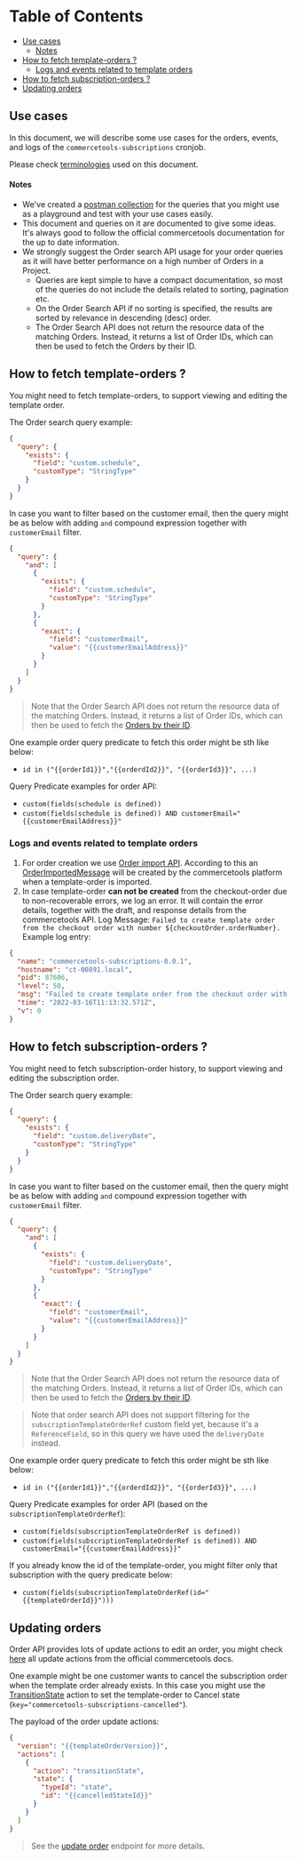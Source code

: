 <!-- START doctoc generated TOC please keep comment here to allow auto update -->
<!-- DON'T EDIT THIS SECTION, INSTEAD RE-RUN doctoc TO UPDATE -->
# Table of Contents

- [Use cases](#use-cases)
    - [Notes](#notes)
- [How to fetch template-orders ?](#how-to-fetch-template-orders-)
  - [Logs and events related to template orders](#logs-and-events-related-to-template-orders)
- [How to fetch subscription-orders ?](#how-to-fetch-subscription-orders-)
- [Updating orders](#updating-orders)

<!-- END doctoc generated TOC please keep comment here to allow auto update -->

## Use cases

In this document, we will describe some use cases for the orders, events, and logs of the `commercetools-subscriptions` cronjob.

Please check [terminologies](./Terminology.md) used on this document.

#### Notes

- We've created a [postman collection](./commercetools-subscription.postman_collection.json) for the queries that you might use as a playground and test with your use cases easily.
- This document and queries on it are documented to give some ideas. It's always good to follow the official commercetools documentation for the up to date information.
- We strongly suggest the Order search API usage for your order queries as it will have better performance on a high number of Orders in a Project.
  - Queries are kept simple to have a compact documentation, so most of the queries do not include the details related to sorting, pagination etc.
  - On the Order Search API if no sorting is specified, the results are sorted by relevance in descending (desc) order.
  - The Order Search API does not return the resource data of the matching Orders. Instead, it returns a list of Order IDs, which can then be used to fetch the Orders by their ID.

## How to fetch template-orders ?

You might need to fetch template-orders, to support viewing and editing the template order.

The Order search query example:

```json
{
  "query": {
    "exists": {
      "field": "custom.schedule",
      "customType": "StringType"
    }
  }
}
```

In case you want to filter based on the customer email, then the query might be as below with adding `and` compound expression together with `customerEmail` filter.

```json
{
  "query": {
    "and": [
      {
        "exists": {
          "field": "custom.schedule",
          "customType": "StringType"
        }
      },
      {
        "exact": {
          "field": "customerEmail",
          "value": "{{customerEmailAddress}}"
        }
      }
    ]
  }
}
```

> Note that the Order Search API does not return the resource data of the matching Orders. Instead, it returns a list of Order IDs, which can then be used to fetch the [Orders by their ID](https://docs.commercetools.com/api/projects/orders#query-orders).

One example order query predicate to fetch this order might be sth like below:

- `id in ("{{orderId1}}","{{orderdId2}}", "{{orderId3}}", ...)`

Query Predicate examples for order API:

- `custom(fields(schedule is defined))`
- `custom(fields(schedule is defined)) AND customerEmail="{{customerEmailAddress}}"`

### Logs and events related to template orders

1. For order creation we use [Order import API](https://docs.commercetools.com/api/projects/orders-import#orderimportdraft). According to this an [OrderImportedMessage](https://docs.commercetools.com/api/message-types#orderimportedmessage) will be created by the commercetools platform when a template-order is imported.
2. In case template-order **can not be created** from the checkout-order due to non-recoverable errors, we log an error. It will contain the error details, together with the draft, and response details from the commercetools API.
   Log Message: `Failed to create template order from the checkout order with number ${checkoutOrder.orderNumber}.`
   Example log entry:

```json
{
  "name": "commercetools-subscriptions-0.0.1",
  "hostname": "ct-00891.local",
  "pid": 87606,
  "level": 50,
  "msg": "Failed to create template order from the checkout order with number 1646302276551. Skipping this checkout order Error: {\"jse_shortmsg\":\"Unexpected error on creating template order from checkout order with number: 1646302276551. Line item: [{\\\"id\\\":\\\"1bea71c8-7712-4db4-945f-095085e0e69b\\\",\\\"productId\\\":\\\"8671cacd-500e-44ac-b6ee-2beada092441\\\",\\\"productKey\\\":\\\"product-1\\\",\\\"name\\\":{\\\"en\\\":\\\"Wine subscription\\\"},\\\"productType\\\":{\\\"typeId\\\":\\\"product-type\\\",\\\"id\\\":\\\"93b85ce4-bd0a-4c42-9aa5-a45c71915c4a\\\"},\\\"productSlug\\\":{\\\"en\\\":\\\"wine-subscription\\\"},\\\"variant\\\":{\\\"id\\\":1,\\\"sku\\\":\\\"wine01\\\",\\\"prices\\\":[{\\\"id\\\":\\\"91cc2648-5b51-497d-8a24-69b77b762a23\\\",\\\"value\\\":{\\\"type\\\":\\\"centPrecision\\\",\\\"currencyCode\\\":\\\"EUR\\\",\\\"centAmount\\\":18000,\\\"fractionDigits\\\":2},\\\"country\\\":\\\"DE\\\"}],\\\"images\\\":[],\\\"attributes\\\":[],\\\"assets\\\":[]},\\\"price\\\":{\\\"id\\\":\\\"a9c9dd05-ea46-4b34-b6a2-c31592156117\\\",\\\"value\\\":{\\\"type\\\":\\\"centPrecision\\\",\\\"currencyCode\\\":\\\"EUR\\\",\\\"centAmount\\\":18000,\\\"fractionDigits\\\":2},\\\"country\\\":\\\"DE\\\"},\\\"quantity\\\":1,\\\"discountedPricePerQuantity\\\":[],\\\"addedAt\\\":\\\"2022-03-03T10:11:16.817Z\\\",\\\"lastModifiedAt\\\":\\\"2022-03-03T10:11:16.817Z\\\",\\\"state\\\":[{\\\"quantity\\\":1,\\\"state\\\":{\\\"typeId\\\":\\\"state\\\",\\\"id\\\":\\\"e380a2fb-77f3-482b-bf83-2060876200ba\\\"}}],\\\"priceMode\\\":\\\"Platform\\\",\\\"totalPrice\\\":{\\\"type\\\":\\\"centPrecision\\\",\\\"currencyCode\\\":\\\"EUR\\\",\\\"centAmount\\\":18000,\\\"fractionDigits\\\":2},\\\"custom\\\":{\\\"type\\\":{\\\"typeId\\\":\\\"type\\\",\\\"id\\\":\\\"08c2d736-f2d8-4869-a2ef-fd8f56ff48a3\\\"},\\\"fields\\\":{\\\"subscriptionKey\\\":\\\"275c10d0-1f1e-4463-9c7f-66a6abc7ce7b_subscriptionKey\\\",\\\"reminderDays\\\":5,\\\"schedule\\\":\\\"0 0 1 Feb,May,Aug,Nov *\\\",\\\"cutoffDays\\\":5,\\\"isSubscription\\\":true}},\\\"lineItemMode\\\":\\\"Standard\\\"}]\",\"jse_cause\":{\"code\":400,\"statusCode\":400,\"status\":400,\"message\":\"Request body does not contain valid JSON.\",\"originalRequest\":{\"baseUri\":\"https://api.europe-west1.gcp.commercetools.com\",\"method\":\"POST\",\"uriTemplate\":\"/{projectKey}/orders/import\",\"pathVariables\":{\"projectKey\":\"project-key\"},\"headers\":{\"Content-Type\":\"application/json\",\"Authorization\":\"Bearer ********\",\"User-Agent\":\"commercetools-js-sdk Node.js/16.13.2 (darwin; x64) commercetools-subscriptions/0.0.1 (+https://github.com/commercetools/commercetools-subscriptions#readme; +ps-dev@commercetools.com)\"},\"body\":{\"orderNumber\":\"275c10d0-1f1e-4463-9c7f-66a6abc7ce7b_subscriptionKey\",\"customerEmail\":\"test@test.com\",\"totalPrice\":{\"type\":\"centPrecision\",\"currencyCode\":\"EUR\",\"centAmount\":18000,\"fractionDigits\":2},\"lineItems\":[{\"id\":\"1bea71c8-7712-4db4-945f-095085e0e69b\",\"productId\":\"8671cacd-500e-44ac-b6ee-2beada092441\",\"productKey\":\"product-1\",\"name\":{\"en\":\"Wine subscription\"},\"productType\":{\"typeId\":\"product-type\",\"id\":\"93b85ce4-bd0a-4c42-9aa5-a45c71915c4a\"},\"productSlug\":{\"en\":\"wine-subscription\"},\"variant\":{\"id\":1,\"sku\":\"wine01\",\"prices\":[{\"id\":\"91cc2648-5b51-497d-8a24-69b77b762a23\",\"value\":{\"type\":\"centPrecision\",\"currencyCode\":\"EUR\",\"centAmount\":18000,\"fractionDigits\":2},\"country\":\"DE\"}],\"images\":[],\"attributes\":[],\"assets\":[]},\"price\":{\"id\":\"a9c9dd05-ea46-4b34-b6a2-c31592156117\",\"value\":{\"type\":\"centPrecision\",\"currencyCode\":\"EUR\",\"centAmount\":18000,\"fractionDigits\":2},\"country\":\"DE\"},\"quantity\":1,\"discountedPricePerQuantity\":[],\"addedAt\":\"2022-03-03T10:11:16.817Z\",\"lastModifiedAt\":\"2022-03-03T10:11:16.817Z\",\"state\":[{\"quantity\":1,\"state\":{\"typeId\":\"state\",\"id\":\"e380a2fb-77f3-482b-bf83-2060876200ba\"}}],\"priceMode\":\"Platform\",\"totalPrice\":{\"type\":\"centPrecision\",\"currencyCode\":\"EUR\",\"centAmount\":18000,\"fractionDigits\":2},\"custom\":{\"type\":{\"typeId\":\"type\",\"id\":\"08c2d736-f2d8-4869-a2ef-fd8f56ff48a3\"},\"fields\":{\"subscriptionKey\":\"275c10d0-1f1e-4463-9c7f-66a6abc7ce7b_subscriptionKey\",\"reminderDays\":5,\"schedule\":\"0 0 1 Feb,May,Aug,Nov *\",\"cutoffDays\":5,\"isSubscription\":true}},\"lineItemMode\":\"Standard\"}],\"taxRoundingMode\":\"HalfEven\",\"taxCalculationMode\":\"LineItemLevel\",\"origin\":\"Customer\",\"itemShippingAddresses\":[],\"custom\":{\"type\":{\"typeId\":\"type\",\"key\":\"subscription-template-order\"},\"fields\":{\"isSubscriptionProcessed\":true,\"nextDeliveryDate\":\"2022-04-30T22:00:00.000Z\",\"schedule\":\"0 0 1 Feb,May,Aug,Nov *\",\"checkoutOrderRef\":{\"typeId\":\"order\",\"id\":\"12d7c490-a792-4abe-9a35-cdf9b113a11f\"},\"reminderDays\":5,\"nextReminderDate\":\"2022-04-25T22:00:00.000Z\"}},\"inventoryMode\":\"None\",\"state\":{\"typeId\":\"state\",\"key\":\"commercetools-subscriptions-active\"}},\"uri\":\"/project-key/orders/import\"},\"retryCount\":0,\"headers\":{\"content-type\":[\"application/json\"]},\"body\":{\"statusCode\":400,\"message\":\"Request body does not contain valid JSON.\",\"errors\":[{\"code\":\"InvalidJsonInput\",\"message\":\"Request body does not contain valid JSON.\",\"detailedErrorMessage\":\"actions -> state: JSON object expected.\"}]},\"name\":\"BadRequest\",\"stack\":\"BadRequest: Request body does not contain valid JSON.\\n    at createError (/Users/aoz/commercetools-subscriptions/node_modules/@commercetools/sdk-middleware-http/dist/sdk-middleware-http.cjs.js:259:29)\\n    at /Users/aoz/commercetools-subscriptions/node_modules/@commercetools/sdk-middleware-http/dist/sdk-middleware-http.cjs.js:443:25\\n    at processTicksAndRejections (node:internal/process/task_queues:96:5)\"},\"jse_info\":{},\"message\":\"Unexpected error on creating template order from checkout order with number: 1646302276551. Line item: [{\\\"id\\\":\\\"1bea71c8-7712-4db4-945f-095085e0e69b\\\",\\\"productId\\\":\\\"8671cacd-500e-44ac-b6ee-2beada092441\\\",\\\"productKey\\\":\\\"product-1\\\",\\\"name\\\":{\\\"en\\\":\\\"Wine subscription\\\"},\\\"productType\\\":{\\\"typeId\\\":\\\"product-type\\\",\\\"id\\\":\\\"93b85ce4-bd0a-4c42-9aa5-a45c71915c4a\\\"},\\\"productSlug\\\":{\\\"en\\\":\\\"wine-subscription\\\"},\\\"variant\\\":{\\\"id\\\":1,\\\"sku\\\":\\\"wine01\\\",\\\"prices\\\":[{\\\"id\\\":\\\"91cc2648-5b51-497d-8a24-69b77b762a23\\\",\\\"value\\\":{\\\"type\\\":\\\"centPrecision\\\",\\\"currencyCode\\\":\\\"EUR\\\",\\\"centAmount\\\":18000,\\\"fractionDigits\\\":2},\\\"country\\\":\\\"DE\\\"}],\\\"images\\\":[],\\\"attributes\\\":[],\\\"assets\\\":[]},\\\"price\\\":{\\\"id\\\":\\\"a9c9dd05-ea46-4b34-b6a2-c31592156117\\\",\\\"value\\\":{\\\"type\\\":\\\"centPrecision\\\",\\\"currencyCode\\\":\\\"EUR\\\",\\\"centAmount\\\":18000,\\\"fractionDigits\\\":2},\\\"country\\\":\\\"DE\\\"},\\\"quantity\\\":1,\\\"discountedPricePerQuantity\\\":[],\\\"addedAt\\\":\\\"2022-03-03T10:11:16.817Z\\\",\\\"lastModifiedAt\\\":\\\"2022-03-03T10:11:16.817Z\\\",\\\"state\\\":[{\\\"quantity\\\":1,\\\"state\\\":{\\\"typeId\\\":\\\"state\\\",\\\"id\\\":\\\"e380a2fb-77f3-482b-bf83-2060876200ba\\\"}}],\\\"priceMode\\\":\\\"Platform\\\",\\\"totalPrice\\\":{\\\"type\\\":\\\"centPrecision\\\",\\\"currencyCode\\\":\\\"EUR\\\",\\\"centAmount\\\":18000,\\\"fractionDigits\\\":2},\\\"custom\\\":{\\\"type\\\":{\\\"typeId\\\":\\\"type\\\",\\\"id\\\":\\\"08c2d736-f2d8-4869-a2ef-fd8f56ff48a3\\\"},\\\"fields\\\":{\\\"subscriptionKey\\\":\\\"275c10d0-1f1e-4463-9c7f-66a6abc7ce7b_subscriptionKey\\\",\\\"reminderDays\\\":5,\\\"schedule\\\":\\\"0 0 1 Feb,May,Aug,Nov *\\\",\\\"cutoffDays\\\":5,\\\"isSubscription\\\":true}},\\\"lineItemMode\\\":\\\"Standard\\\"}]: Request body does not contain valid JSON.\",\"name\":\"VError\",\"stack\":\"VError: Unexpected error on creating template order from checkout order with number: 1646302276551. Line item: [{\\\"id\\\":\\\"1bea71c8-7712-4db4-945f-095085e0e69b\\\",\\\"productId\\\":\\\"8671cacd-500e-44ac-b6ee-2beada092441\\\",\\\"productKey\\\":\\\"product-1\\\",\\\"name\\\":{\\\"en\\\":\\\"Wine subscription\\\"},\\\"productType\\\":{\\\"typeId\\\":\\\"product-type\\\",\\\"id\\\":\\\"93b85ce4-bd0a-4c42-9aa5-a45c71915c4a\\\"},\\\"productSlug\\\":{\\\"en\\\":\\\"wine-subscription\\\"},\\\"variant\\\":{\\\"id\\\":1,\\\"sku\\\":\\\"wine01\\\",\\\"prices\\\":[{\\\"id\\\":\\\"91cc2648-5b51-497d-8a24-69b77b762a23\\\",\\\"value\\\":{\\\"type\\\":\\\"centPrecision\\\",\\\"currencyCode\\\":\\\"EUR\\\",\\\"centAmount\\\":18000,\\\"fractionDigits\\\":2},\\\"country\\\":\\\"DE\\\"}],\\\"images\\\":[],\\\"attributes\\\":[],\\\"assets\\\":[]},\\\"price\\\":{\\\"id\\\":\\\"a9c9dd05-ea46-4b34-b6a2-c31592156117\\\",\\\"value\\\":{\\\"type\\\":\\\"centPrecision\\\",\\\"currencyCode\\\":\\\"EUR\\\",\\\"centAmount\\\":18000,\\\"fractionDigits\\\":2},\\\"country\\\":\\\"DE\\\"},\\\"quantity\\\":1,\\\"discountedPricePerQuantity\\\":[],\\\"addedAt\\\":\\\"2022-03-03T10:11:16.817Z\\\",\\\"lastModifiedAt\\\":\\\"2022-03-03T10:11:16.817Z\\\",\\\"state\\\":[{\\\"quantity\\\":1,\\\"state\\\":{\\\"typeId\\\":\\\"state\\\",\\\"id\\\":\\\"e380a2fb-77f3-482b-bf83-2060876200ba\\\"}}],\\\"priceMode\\\":\\\"Platform\\\",\\\"totalPrice\\\":{\\\"type\\\":\\\"centPrecision\\\",\\\"currencyCode\\\":\\\"EUR\\\",\\\"centAmount\\\":18000,\\\"fractionDigits\\\":2},\\\"custom\\\":{\\\"type\\\":{\\\"typeId\\\":\\\"type\\\",\\\"id\\\":\\\"08c2d736-f2d8-4869-a2ef-fd8f56ff48a3\\\"},\\\"fields\\\":{\\\"subscriptionKey\\\":\\\"275c10d0-1f1e-4463-9c7f-66a6abc7ce7b_subscriptionKey\\\",\\\"reminderDays\\\":5,\\\"schedule\\\":\\\"0 0 1 Feb,May,Aug,Nov *\\\",\\\"cutoffDays\\\":5,\\\"isSubscription\\\":true}},\\\"lineItemMode\\\":\\\"Standard\\\"}]: Request body does not contain valid JSON.\\n    at _createTemplateOrderAndPayments (file:///Users/aoz/commercetools-subscriptions/src/create-template-orders.js:182:13)\\n    at processTicksAndRejections (node:internal/process/task_queues:96:5)\\n    at async pMap.concurrency (file:///Users/aoz/commercetools-subscriptions/src/create-template-orders.js:79:9)\\n    at async file:///Users/aoz/commercetools-subscriptions/node_modules/p-map/index.js:100:20\"}",
  "time": "2022-03-16T11:13:32.571Z",
  "v": 0
}
```

## How to fetch subscription-orders ?

You might need to fetch subscription-order history, to support viewing and editing the subscription order.

The Order search query example:

```json
{
  "query": {
    "exists": {
      "field": "custom.deliveryDate",
      "customType": "StringType"
    }
  }
}
```

In case you want to filter based on the customer email, then the query might be as below with adding `and` compound expression together with `customerEmail` filter.

```json
{
  "query": {
    "and": [
      {
        "exists": {
          "field": "custom.deliveryDate",
          "customType": "StringType"
        }
      },
      {
        "exact": {
          "field": "customerEmail",
          "value": "{{customerEmailAddress}}"
        }
      }
    ]
  }
}
```

> Note that the Order Search API does not return the resource data of the matching Orders. Instead, it returns a list of Order IDs, which can then be used to fetch the [Orders by their ID](https://docs.commercetools.com/api/projects/orders#query-orders).

> Note that order search API does not support filtering for the `subscriptionTemplateOrderRef` custom field yet, because it's a `ReferenceField`, so in this query we have used the `deliveryDate` instead.

One example order query predicate to fetch this order might be sth like below:

- `id in ("{{orderId1}}","{{orderdId2}}", "{{orderId3}}", ...)`

Query Predicate examples for order API (based on the `subscriptionTemplateOrderRef`):

- `custom(fields(subscriptionTemplateOrderRef is defined))`
- `custom(fields(subscriptionTemplateOrderRef is defined)) AND customerEmail="{{customerEmailAddress}}"`

If you already know the id of the template-order, you might filter only that subscription with the query predicate below:

- `custom(fields(subscriptionTemplateOrderRef(id="{{templateOrderId}}")))`

## Updating orders

Order API provides lots of update actions to edit an order, you might check [here](https://docs.commercetools.com/api/projects/orders#update-actions) all update actions from the official commercetools docs.

One example might be one customer wants to cancel the subscription order when the template order already exists. In this case you might use the [TransitionState](https://docs.commercetools.com/api/projects/orders#transition-state) action
to set the template-order to Cancel state (`key="commercetools-subscriptions-cancelled"`).

The payload of the order update actions:

```json
{
  "version": "{{templateOrderVersion}}",
  "actions": [
    {
      "action": "transitionState",
      "state": {
        "typeId": "state",
        "id": "{{cancelledStateId}}"
      }
    }
  ]
}
```

> See the [update order](https://docs.commercetools.com/api/projects/orders#update-order-by-id) endpoint for more details.
